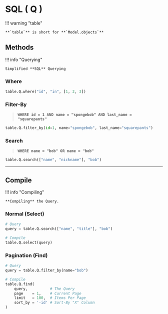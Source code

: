 # SQL ( **Q** )

!!! warning "table"

    **`table`** is short for **`Model.objects`**

## Methods

!!! info "Querying"

    Simplified **SQL** Querying

### Where

```python
table.Q.where("id", "in", [1, 2, 3])
```

### Filter-By

> **`WHERE id = 1 AND name = "spongebob" AND last_name = "squarepants"`**

```python
table.Q.filter_by(id=1, name="spongebob", last_name="squarepants")
```

### Search

> **`WHERE name = "bob" OR name = "bob"`**

```python
table.Q.search(["name", "nickname"], "bob")
```

---

## Compile

!!! info "Compiling"

    **Compiling** the Query.

### Normal (**Select**)

```python
# Query
query = table.Q.search(["name", "title"], "bob")

# Compile
table.Q.select(query)
```

### Pagination (**Find**)

```python
# Query
query = table.Q.filter_by(name="bob")

# Compile
table.Q.find(
    query,          # The Query
    page    = 1,    # Current Page
    limit   = 100,  # Items Per Page
    sort_by = '-id' # Sort-By "X" Column
)
```
